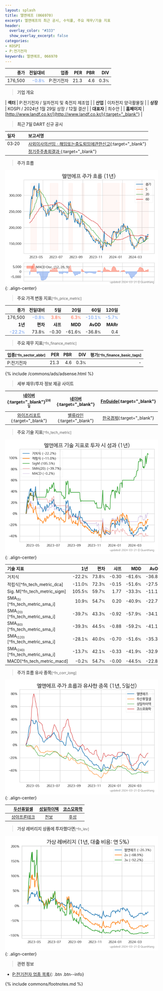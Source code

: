 ```yaml
---
layout: splash
title: 엘앤에프 (066970)
excerpt: 엘앤에프의 최근 공시, 수익률, 주요 재무/기술 지표
header:
  overlay_color: "#333"
  show_overlay_excerpt: false
categories:
- KOSPI
- P:전기전자
keywords: 엘앤에프, 066970
---
```


| **종가** | **전일대비** | **업종** | **PER** | **PBR** | **DIV** |
| -------: | -----------: | -------: | ------: | ------: | ------: |
| 176,500 | <span style="color: cornflowerblue">-0.8<small>%</small></span> | P:전기전자 | 21.3 | 4.6 | 0.3<small>%</small> |

<!-- more -->


> **기업 개요**<a id="company"></a>

| <span style="white-space:nowrap;">**섹터**</span> | P:전기전자 / 일차전지 및 축전지 제조업 |
| <span style="white-space:nowrap;">**산업**</span> | 이차전지 양극활물질 |
| <span style="white-space:nowrap;">**상장**</span> | KOSPI / 2024년 1월 29일 상장 / 12월 결산 |
| <span style="white-space:nowrap;">**대표자**</span> | 최수안 |
| <span style="white-space:nowrap;">**홈페이지**</span> | [http://www.landf.co.kr/](http://www.landf.co.kr/){:target="_blank"} |


> **최근 7일 DART 신규 공시**<a id="dart"></a>

| **일자** |      | **보고서명** |
| :------- | :--- | :----------- |
| 03&#x2011;20 | | [사외이사의선임ㆍ해임또는중도퇴임에관한신고](https://dart.fss.or.kr/dsaf001/main.do?rcpNo=20240320001692){:target="_blank"} |
|  | | [정기주주총회결과              ](https://dart.fss.or.kr/dsaf001/main.do?rcpNo=20240320802024){:target="_blank"} |


> **주가 흐름**<a id="price"></a>

![066970](/stock/images/066970.png){: .align-center}


> **주요 가격 변동 지표**<small>[^fn_price_metric]</small>

| **종가** | **전일대비** | **5일** | **20일** | **60일** | **120일** |
| -------: | -----------: | ------: | -------: | -------: | --------: |
| 176,500 | <span style="color: cornflowerblue">-0.8<small>%</small></span> | <span style="color: tomato">3.8<small>%</small></span> | <span style="color: tomato">6.3<small>%</small></span> | <span style="color: cornflowerblue">-10.1<small>%</small></span> | <span style="color: cornflowerblue">-5.7<small>%</small></span> |
| **1년** | **편차** | **샤프** | **MDD** | **AvDD** | **MARr** |
| <span style="color: cornflowerblue">-22.2<small>%</small></span> | 73.8<small>%</small> | -0.30 | -61.6<small>%</small> | -36.8<small>%</small> | 0.4 |


> **주요 재무 지표**<small>[^fn_finance_metric]</small>

| **업종**<small>[^fn_sector_abbr]</small> | **PER** | **PBR** | **DIV** | **평가**<small>[^fn_finance_basic_tags]</small> |
| :--------------------------------------- | ------: | ------: | ------: | ----------------------------------------------: |
| P:전기전자 | 21.3 | 4.6 | 0.3<small>%</small> | - |



{% include /commons/ads/adsense.html %}

> **세부 재무/투자 정보 제공 사이트**

| [네이버](https://m.stock.naver.com/domestic/stock/066970/finance/summary){:target="_blank"}<sup><small>모바일</small></sup> | [네이버](https://finance.naver.com/item/coinfo.naver?code=066970){:target="_blank"} | [FnGuide](https://comp.fnguide.com/SVO2/ASP/SVD_Invest.asp?gicode=A066970&MenuYn=Y){:target="_blank"} |
| :---: | :---: | :---: |
| [와이즈리포트](https://comp.wisereport.co.kr/company/c1040001.aspx?cmp_cd=066970){:target="_blank"} | [밸류라인](https://www.valueline.co.kr/finance/summary/066970){:target="_blank"} | [한국경제](https://markets.hankyung.com/stock/066970/financial-summary){:target="_blank"} |


> **주요 기술 지표**<small>[^fn_tech_metric]</small>


![066970](/stock/images/066970_tech.png){: .align-center}

| **기술 지표** | **1년** | **편차** | **샤프** | **MDD** | **AvDD** |
| :------------ | ------: | -----------: | -------: | ------: | -------: |
| 거치식 | -22.2<small>%</small> | 73.8<small>%</small> | -0.30 | -61.6<small>%</small> | -36.8<small>%</small> |
| 적립식[^fn_tech_metric_dca] | -11.0<small>%</small> | 72.3<small>%</small> | -0.15 | -51.6<small>%</small> | -27.5<small>%</small> |
| Sig. M[^fn_tech_metric_sigm] | 105.5<small>%</small> | 59.7<small>%</small> | 1.77 | -33.3<small>%</small> | -11.1<small>%</small> |
| SMA<small><sub>(5)</sub></small>[^fn_tech_metric_sma_i] | 10.9<small>%</small> | 54.7<small>%</small> | 0.20 | -40.9<small>%</small> | -22.7<small>%</small> |
| SMA<small><sub>(20)</sub></small>[^fn_tech_metric_sma_i] | -39.7<small>%</small> | 43.3<small>%</small> | -0.92 | -57.9<small>%</small> | -34.1<small>%</small> |
| SMA<small><sub>(60)</sub></small>[^fn_tech_metric_sma_i] | -39.3<small>%</small> | 44.5<small>%</small> | -0.88 | -59.2<small>%</small> | -41.1<small>%</small> |
| SMA<small><sub>(120)</sub></small>[^fn_tech_metric_sma_i] | -28.1<small>%</small> | 40.0<small>%</small> | -0.70 | -51.6<small>%</small> | -35.3<small>%</small> |
| SMA<small><sub>(240)</sub></small>[^fn_tech_metric_sma_i] | -13.7<small>%</small> | 42.1<small>%</small> | -0.33 | -41.9<small>%</small> | -32.9<small>%</small> |
| MACD[^fn_tech_metric_macd] | -0.2<small>%</small> | 54.7<small>%</small> | -0.00 | -44.5<small>%</small> | -22.8<small>%</small> |


> **주가 흐름 유사 종목**<a id="corr"></a><small>[^fn_corr_long]</small>

![066970](/stock/images/066970_corr.png){: .align-center}

|       | [두산퓨얼셀](/336260/) | [성일하이텍](/365340/) | [코스모화학](/005420/) |
| :---: | :------------------------------------: | :------------------------------------: | :------------------------------------: |
|       | [상아프론테크](/089980/) | [천보](/278280/) | [후성](/093370/) |


> **가상 레버리지 상품에 투자했다면**<a id="2x"></a><small>[^fn_lev]</small>

![066970](/stock/images/066970_2x.png){: .align-center}


> **관련 정보**

- [P:전기전자 업종 목록](/stats/sector/kospi_업종_전기전자_종목/){: .btn .btn--info}

{% include commons/footnotes.md %}